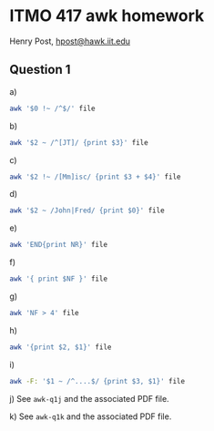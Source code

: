 # ITMO 417 awk homework

Henry Post, hpost@hawk.iit.edu

## Question 1

a)
```bash
awk '$0 !~ /^$/' file
```

b)  

```bash
awk '$2 ~ /^[JT]/ {print $3}' file
```

c)  

```bash
awk '$2 !~ /[Mm]isc/ {print $3 + $4}' file
```

d)  

```bash
awk '$2 ~ /John|Fred/ {print $0}' file
```

e)  

```bash
awk 'END{print NR}' file
```

f)  

```bash
awk '{ print $NF }' file
```

g)  

```bash
awk 'NF > 4' file
```

h)  

```bash
awk '{print $2, $1}' file
```

i)  

```bash
awk -F: '$1 ~ /^....$/ {print $3, $1}' file
```

j) See `awk-q1j` and the associated PDF file.

k) See `awk-q1k` and the associated PDF file.
